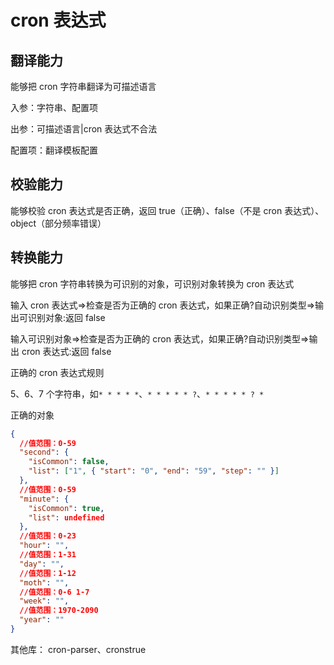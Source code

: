 # cron 表达式

## 翻译能力

能够把 cron 字符串翻译为可描述语言

入参：字符串、配置项

出参：可描述语言|cron 表达式不合法

配置项：翻译模板配置

## 校验能力

能够校验 cron 表达式是否正确，返回 true（正确）、false（不是 cron 表达式）、object（部分频率错误）

## 转换能力

能够把 cron 字符串转换为可识别的对象，可识别对象转换为 cron 表达式

输入 cron 表达式=>检查是否为正确的 cron 表达式，如果正确?自动识别类型=>输出可识别对象:返回 false

输入可识别对象=>检查是否为正确的 cron 表达式，如果正确?自动识别类型=>输出 cron 表达式:返回 false

正确的 cron 表达式规则

5、6、7 个字符串，如`* * * * *`、`* * * * * ?`、`* * * * * ? *`

正确的对象

```json
{
  //值范围：0-59
  "second": {
    "isCommon": false,
    "list": ["1", { "start": "0", "end": "59", "step": "" }]
  },
  //值范围：0-59
  "minute": {
    "isCommon": true,
    "list": undefined
  },
  //值范围：0-23
  "hour": "",
  //值范围：1-31
  "day": "",
  //值范围：1-12
  "moth": "",
  //值范围：0-6 1-7
  "week": "",
  //值范围：1970-2090
  "year": ""
}
```

其他库： cron-parser、cronstrue
